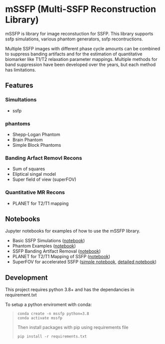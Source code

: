 
# mSSFP (Multi-SSFP Reconstruction Library)

mSSFP is library for image reconstuction for SSFP. This library supports ssfp simulations, various phantom generators, ssfp recontructions.

Multiple SSFP images with different phase cycle amounts can be combined to suppress banding artifacts and for the estimation of quantitative biomarker like T1/T2 relaxation parameter mappings. Multiple methods for band suppression have been developed over the years, but each method has limitations.

## Features

### Simultations
  - ssfp

### phantoms
  - Shepp-Logan Phantom
  - Brain Phantom
  - Simple Block Phantoms
### Banding Arfact Removl Recons
  - Sum of squares 
  - Eliptical singal model 
  - Super field of view (superFOV)
### Quantitative MR Recons
  - PLANET for T2/T1 mapping

## Notebooks

Jupyter notebooks for examples of how to use the mSSFP library.

- Basic SSFP Simulations ([notebook](notebooks/1_sspf_simulations.ipynb))
- Phantom Examples ([notebook](notebooks/2_phantoms.ipynb))
- SSFP Banding Artifact Removal ([notebook](notebooks/3_ssfp_band_removal.ipynb))
- PLANET for T2/T1 Mapping of SSFP ([notebook](notebooks/4_ssfp_brain_planet.ipynb))
- SuperFOV for accelerated SSFP ([simple notebook](notebooks/5_superFOV.ipynb), [detailed notebook](notebooks/5a_superFOV_detailed.ipynb))

## Development

This project requires python 3.8+ and has the dependancies in requirement.txt

To setup a python enviroment with conda:

> ```
> conda create -n mssfp python=3.8 
> conda activate mssfp
> ```
> Then install packages with pip using requirements file 
> ```
> pip install -r requirements.txt
> ```
